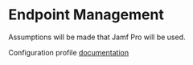 # Endpoint Management

Assumptions will be made that Jamf Pro will be used.<br>

Configuration profile [documentation](https://developer.apple.com/business/documentation/Configuration-Profile-Reference.pdf)